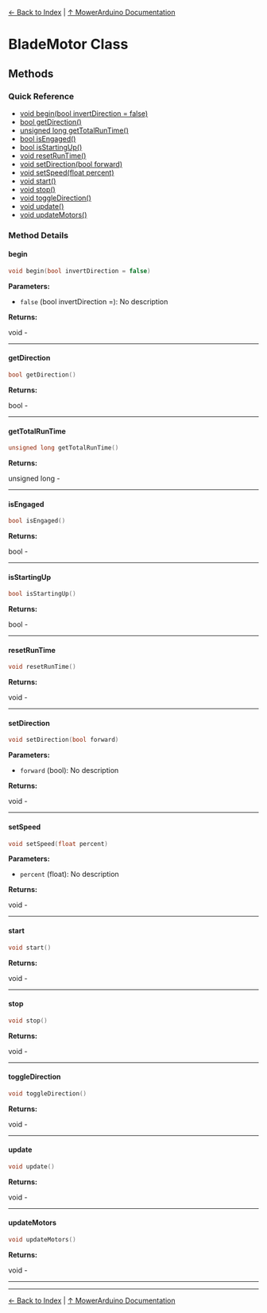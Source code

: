 [← Back to Index](../README.md) | [↑ MowerArduino Documentation](../README.md)

# BladeMotor Class

## Methods

### Quick Reference

- [void begin(bool invertDirection = false)](#begin)
- [bool getDirection()](#getdirection)
- [unsigned long getTotalRunTime()](#gettotalruntime)
- [bool isEngaged()](#isengaged)
- [bool isStartingUp()](#isstartingup)
- [void resetRunTime()](#resetruntime)
- [void setDirection(bool forward)](#setdirection)
- [void setSpeed(float percent)](#setspeed)
- [void start()](#start)
- [void stop()](#stop)
- [void toggleDirection()](#toggledirection)
- [void update()](#update)
- [void updateMotors()](#updatemotors)

### Method Details

#### begin

```cpp
void begin(bool invertDirection = false)
```

**Parameters:**

- `false` (bool invertDirection =): No description

**Returns:**

void - 

---

#### getDirection

```cpp
bool getDirection()
```

**Returns:**

bool - 

---

#### getTotalRunTime

```cpp
unsigned long getTotalRunTime()
```

**Returns:**

unsigned long - 

---

#### isEngaged

```cpp
bool isEngaged()
```

**Returns:**

bool - 

---

#### isStartingUp

```cpp
bool isStartingUp()
```

**Returns:**

bool - 

---

#### resetRunTime

```cpp
void resetRunTime()
```

**Returns:**

void - 

---

#### setDirection

```cpp
void setDirection(bool forward)
```

**Parameters:**

- `forward` (bool): No description

**Returns:**

void - 

---

#### setSpeed

```cpp
void setSpeed(float percent)
```

**Parameters:**

- `percent` (float): No description

**Returns:**

void - 

---

#### start

```cpp
void start()
```

**Returns:**

void - 

---

#### stop

```cpp
void stop()
```

**Returns:**

void - 

---

#### toggleDirection

```cpp
void toggleDirection()
```

**Returns:**

void - 

---

#### update

```cpp
void update()
```

**Returns:**

void - 

---

#### updateMotors

```cpp
void updateMotors()
```

**Returns:**

void - 

---

---

[← Back to Index](../README.md) | [↑ MowerArduino Documentation](../README.md)
